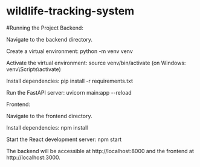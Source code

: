 # wildlife-tracking-system

#Running the Project
Backend:

Navigate to the backend directory.

Create a virtual environment: python -m venv venv

Activate the virtual environment: source venv/bin/activate (on Windows: venv\Scripts\activate)

Install dependencies: pip install -r requirements.txt

Run the FastAPI server: uvicorn main:app --reload

Frontend:

Navigate to the frontend directory.

Install dependencies: npm install

Start the React development server: npm start

The backend will be accessible at http://localhost:8000 and the frontend at http://localhost:3000.
